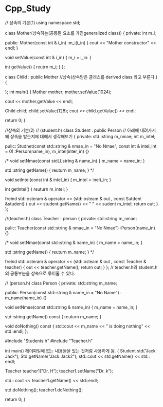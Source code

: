 # Cpp_Study
// 상속의 기본(1)
using namespace std;

class Mother(상속하는(공통된 요소를 가진generalized class))
{
private:
  int m_i;
  
public:
  Mother(const int & i_in)
    :m_i(i_in)
  {
    cout << "Mother constructor" << endl;
  }
  
  void setValue(const int & i_in)
  {
    m_i = i_in:
  }
  
  int getValue()
  {
    reutrn m_i;
  }
};

class Child : public Mother //상속(상속받은 클래스를 derived class 라고 부른다.)
{

}; 
int main()
{
  Mother mother;
  mother.setValue(1024);

  cout << mother.getValue << endl;
  
  Child child;
  child.setValue(128);
  cout << child.getValue() << endl;
  

  return 0;
}

//상속의 기본(2)
// (student.h)
class Student : public Person // 아래에 내려가서 왜 상속을 받는지에 대해서 생각해보기
{
private:
  std::string m_nmae;
  int m_intel;
  
pulic:
  Studnet(const std::string & nmae_in = "No Nmae", const int & intel_int = 0)
    :Person(name_in), m_intel(inter_in)
  {}
  
  /*
  void setNmae(const stdLLstring & name_in)
  {
    m_name = name_in;
  }
  
  std::string getName()
  {
    reuturn m_name;
  }
  */
  
  void setIntel(const int & intel_in)
  {
    m_intel = inelt_in;
  }
  
  int getIntel()
  {
    reuturn m_intel;
  }
  
  freind std::osteram & operator << (std::osteam & out , const Sutdent &student)
  {
    out << student.getName() << " " << sudent m_intel;
    return out;
  }
};

//(teacher.h)
class Teacher : person
{
private:
  std::string m_nmae;
  
pulic:
  Teacher(const std::string & nmae_in = "No Nmae")
    :Person(name_in)
  {}
  
  /*
  void setNmae(const std::string & name_in)
  {
    m_name = name_in;
  }
  
  std::string getName()
  {
    reuturn m_name;
  }
  */
  
  freind std::osteram & operator << (std::osteam & out , const Teacher & teacher)
  {
    out << teacher.getName();
    return out;
  }
};
// teacher.h와 student.h의 공통부분을 상속으로 묶어줄 수 있다.

// (person.h)
class Person
{
private:
  std::string m_name;
  
public:
  Person(const std::string & name_in = "No Name")
    : m_name(name_in)
  {}
  
   void setNmae(const std::string & name_in)
  {
    m_name = name_in;
  }
  
  std::string getName() const
  {
    reuturn m_name;
  }
  
  void doNothing() const
  {
    std::cout << m_name << " is doing nothing" << std::endl;
};

#include "Students.h"
#include "Teacher.h"

int main() 헤더파일에 없는 내용들을 있는 것처럼 사용하게 됨.
{
  Student std("Jack Jack");
  Std:getName("Jack Jack2");
  std::cout << std.getName() << std:: endl;
  
  Teacher teacher1("Dr. H");
  teacher1.setName("Dr. k");
  
  std:: cout << teacher1.getName() << std::endl;
  
  std.doNothing();
  teacher1.doNothing();
  
  return 0;
}
  
  
